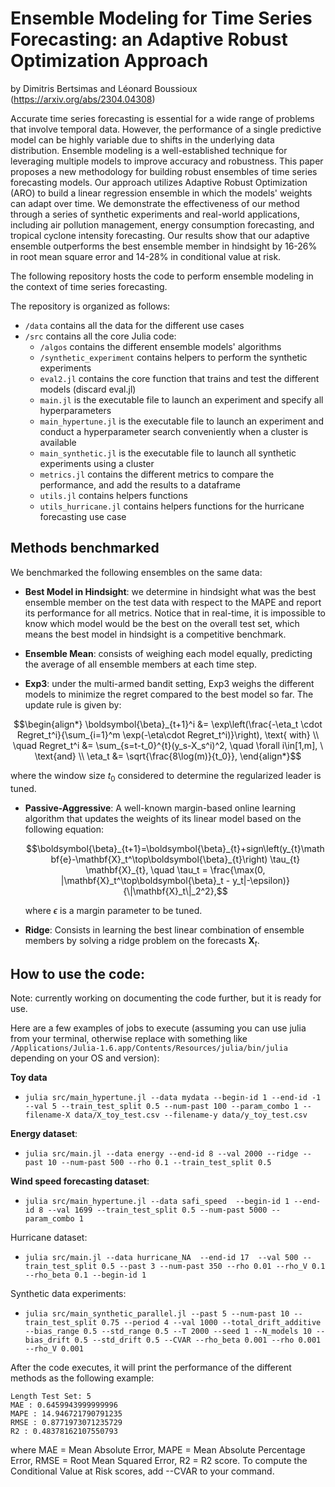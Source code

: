 # Ensemble Modeling for Time Series Forecasting: an Adaptive Robust Optimization Approach

by Dimitris Bertsimas and Léonard Boussioux (https://arxiv.org/abs/2304.04308)

Accurate time series forecasting is essential for a wide range of problems that involve temporal data. However, the performance of a single predictive model can be highly variable due to shifts in the underlying data distribution. Ensemble modeling is a well-established technique for leveraging multiple models to improve accuracy and robustness. This paper proposes a new methodology for building robust ensembles of time series forecasting models.  Our approach utilizes Adaptive Robust Optimization (ARO) to build a linear regression ensemble in which the models' weights can adapt over time. We demonstrate the effectiveness of our method through a series of synthetic experiments and real-world applications, including air pollution management, energy consumption forecasting, and tropical cyclone intensity forecasting. Our results show that our adaptive ensemble outperforms the best ensemble member in hindsight by 16-26\% in root mean square error and 14-28\% in conditional value at risk.

The following repository hosts the code to perform ensemble modeling in the context of time series forecasting.

The repository is organized as follows:


- ```/data``` contains all the data for the different use cases
- ```/src``` contains all the core Julia code: 
  - ```/algos``` contains the different ensemble models' algorithms 
  - ```/synthetic_experiment``` contains helpers to perform the synthetic experiments
  - ```eval2.jl``` contains the core function that trains and test the different models (discard eval.jl)
  - ```main.jl``` is the executable file to launch an experiment and specify all hyperparameters
  - ```main_hypertune.jl``` is the executable file to launch an experiment and conduct a hyperparameter search conveniently when a cluster is available
  - ```main_synthetic.jl``` is the executable file to launch all synthetic experiments using a cluster
  - ```metrics.jl``` contains the different metrics to compare the performance, and add the results to a dataframe
  - ```utils.jl``` contains helpers functions
  - ```utils_hurricane.jl``` contains helpers functions for the hurricane forecasting use case

## Methods benchmarked

We benchmarked the following ensembles on the same data:

- **Best Model in Hindsight**: we determine in hindsight what was the best ensemble member on the test data with respect to the MAPE and report its performance for all metrics. Notice that in real-time, it is impossible to know which model would be the best on the overall test set, which means the best model in hindsight is a competitive benchmark.

- **Ensemble Mean**: consists of weighing each model equally, predicting the average of all ensemble members at each time step.

- **Exp3**: under the multi-armed bandit setting, Exp3 weighs the different models to minimize the regret compared to the best model so far. The update rule is given by:

```math
\begin{align*}
\boldsymbol{\beta}_{t+1}^i &= \exp\left(\frac{-\eta_t \cdot Regret_t^i}{\sum_{i=1}^m \exp(-\eta\cdot Regret_t^i)}\right),  \text{ with} \\ \quad Regret_t^i &= \sum_{s=t-t_0}^{t}(y_s-X_s^i)^2, \quad \forall i\in[1,m], \ \text{and} \\
\eta_t &= \sqrt{\frac{8\log(m)}{t_0}},
\end{align*}
```
where the window size $t_0$ considered to determine the regularized leader is tuned.

- **Passive-Aggressive**: A well-known margin-based online learning algorithm that updates the weights of its linear model based on the following equation:

    ```math
    \boldsymbol{\beta}_{t+1}=\boldsymbol{\beta}_{t}+sign\left(y_{t}\mathbf{e}-\mathbf{X}_t^\top\boldsymbol{\beta}_{t}\right) \tau_{t} \mathbf{X}_{t}, \quad \tau_t = \frac{\max(0, |\mathbf{X}_t^\top\boldsymbol{\beta}_t  - y_t|-\epsilon)}{\|\mathbf{X}_t\|_2^2},
    ```
    where $\epsilon$ is a margin parameter to be tuned.

- **Ridge**: Consists in learning the best linear combination of ensemble members by solving a ridge problem on the forecasts $\mathbf{X}_{t}$.



## How to use the code:

Note: currently working on documenting the code further, but it is ready for use.

Here are a few examples of jobs to execute (assuming you can use julia from your terminal, otherwise replace with something like ```/Applications/Julia-1.6.app/Contents/Resources/julia/bin/julia``` depending on your OS and version):

**Toy data**
- ```julia src/main_hypertune.jl --data mydata --begin-id 1 --end-id -1 --val 5 --train_test_split 0.5 --num-past 100 --param_combo 1 --filename-X data/X_toy_test.csv --filename-y data/y_toy_test.csv```

**Energy dataset**:
- ```julia src/main.jl --data energy --end-id 8 --val 2000 --ridge --past 10 --num-past 500 --rho 0.1 --train_test_split 0.5```

**Wind speed forecasting dataset**:
- ```julia src/main_hypertune.jl --data safi_speed  --begin-id 1 --end-id 8 --val 1699 --train_test_split 0.5 --num-past 5000 --param_combo 1```

Hurricane dataset:

- ```julia src/main.jl --data hurricane_NA  --end-id 17  --val 500 --train_test_split 0.5 --past 3 --num-past 350 --rho 0.01 --rho_V 0.1 --rho_beta 0.1 --begin-id 1```

Synthetic data experiments:

- ```julia src/main_synthetic_parallel.jl --past 5 --num-past 10 --train_test_split 0.75 --period 4 --val 1000 --total_drift_additive --bias_range 0.5 --std_range 0.5 --T 2000 --seed 1 --N_models 10 --bias_drift 0.5 --std_drift 0.5 --CVAR --rho_beta 0.001 --rho 0.001 --rho_V 0.001```

After the code executes, it will print the performance of the different methods as the following example:

```Best Model Baseline
Length Test Set: 5
MAE : 0.6459943999999996
MAPE : 14.946721790791235
RMSE : 0.8771973071235729
R2 : 0.48378162107550793
```

where MAE = Mean Absolute Error, MAPE = Mean Absolute Percentage Error, RMSE = Root Mean Squared Error, R2 = R2 score.
To compute the Conditional Value at Risk scores, add --CVAR to your command.

